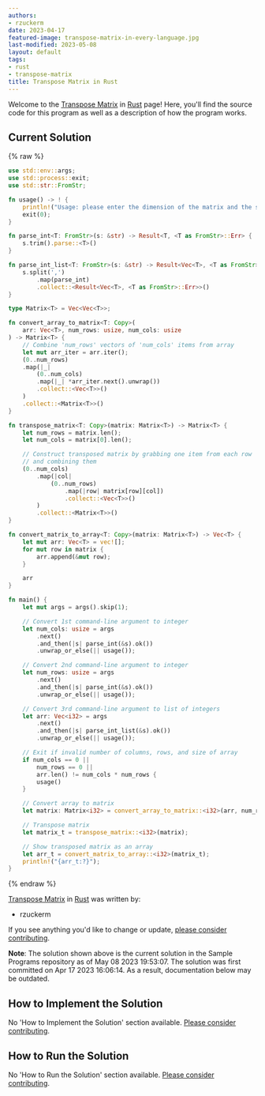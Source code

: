 ```yaml
---
authors:
- rzuckerm
date: 2023-04-17
featured-image: transpose-matrix-in-every-language.jpg
last-modified: 2023-05-08
layout: default
tags:
- rust
- transpose-matrix
title: Transpose Matrix in Rust
---
```


Welcome to the [Transpose Matrix](https://sampleprograms.io/projects/transpose-matrix) in [Rust](https://sampleprograms.io/languages/rust) page! Here, you'll find the source code for this program as well as a description of how the program works.

## Current Solution

{% raw %}

```rust
use std::env::args;
use std::process::exit;
use std::str::FromStr;

fn usage() -> ! {
    println!("Usage: please enter the dimension of the matrix and the serialized matrix");
    exit(0);
}

fn parse_int<T: FromStr>(s: &str) -> Result<T, <T as FromStr>::Err> {
    s.trim().parse::<T>()
}

fn parse_int_list<T: FromStr>(s: &str) -> Result<Vec<T>, <T as FromStr>::Err> {
    s.split(',')
        .map(parse_int)
        .collect::<Result<Vec<T>, <T as FromStr>::Err>>()
}

type Matrix<T> = Vec<Vec<T>>;

fn convert_array_to_matrix<T: Copy>(
    arr: Vec<T>, num_rows: usize, num_cols: usize
) -> Matrix<T> {
    // Combine 'num_rows' vectors of 'num_cols' items from array
    let mut arr_iter = arr.iter();
    (0..num_rows)
    .map(|_|
        (0..num_cols)
        .map(|_| *arr_iter.next().unwrap())
        .collect::<Vec<T>>()
    )
    .collect::<Matrix<T>>()
}

fn transpose_matrix<T: Copy>(matrix: Matrix<T>) -> Matrix<T> {
    let num_rows = matrix.len();
    let num_cols = matrix[0].len();

    // Construct transposed matrix by grabbing one item from each row
    // and combining them
    (0..num_cols)
        .map(|col|
            (0..num_rows)
                .map(|row| matrix[row][col])
                .collect::<Vec<T>>()
        )
        .collect::<Matrix<T>>()
}

fn convert_matrix_to_array<T: Copy>(matrix: Matrix<T>) -> Vec<T> {
    let mut arr: Vec<T> = vec![];
    for mut row in matrix {
        arr.append(&mut row);
    }

    arr
}

fn main() {
    let mut args = args().skip(1);

    // Convert 1st command-line argument to integer
    let num_cols: usize = args
        .next()
        .and_then(|s| parse_int(&s).ok())
        .unwrap_or_else(|| usage());

    // Convert 2nd command-line argument to integer
    let num_rows: usize = args
        .next()
        .and_then(|s| parse_int(&s).ok())
        .unwrap_or_else(|| usage());

    // Convert 3rd command-line argument to list of integers
    let arr: Vec<i32> = args
        .next()
        .and_then(|s| parse_int_list(&s).ok())
        .unwrap_or_else(|| usage());

    // Exit if invalid number of columns, rows, and size of array
    if num_cols == 0 ||
        num_rows == 0 ||
        arr.len() != num_cols * num_rows {
        usage()
    }

    // Convert array to matrix
    let matrix: Matrix<i32> = convert_array_to_matrix::<i32>(arr, num_rows, num_cols);

    // Transpose matrix
    let matrix_t = transpose_matrix::<i32>(matrix);

    // Show transposed matrix as an array
    let arr_t = convert_matrix_to_array::<i32>(matrix_t);
    println!("{arr_t:?}");
}
```

{% endraw %}

[Transpose Matrix](https://sampleprograms.io/projects/transpose-matrix) in [Rust](https://sampleprograms.io/languages/rust) was written by:

- rzuckerm

If you see anything you'd like to change or update, [please consider contributing](https://github.com/TheRenegadeCoder/sample-programs).

**Note**: The solution shown above is the current solution in the Sample Programs repository as of May 08 2023 19:53:07. The solution was first committed on Apr 17 2023 16:06:14. As a result, documentation below may be outdated.

## How to Implement the Solution

No 'How to Implement the Solution' section available. [Please consider contributing](https://github.com/TheRenegadeCoder/sample-programs-website).

## How to Run the Solution

No 'How to Run the Solution' section available. [Please consider contributing](https://github.com/TheRenegadeCoder/sample-programs-website).